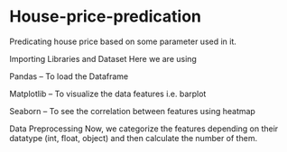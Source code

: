 # House-price-predication
Predicating house price based on some parameter used in it.

Importing Libraries and Dataset
Here we are using 

Pandas – To load the Dataframe

Matplotlib – To visualize the data features i.e. barplot

Seaborn – To see the correlation between features using heatmap

Data Preprocessing
Now, we categorize the features depending on their datatype (int, float, object) and then calculate the number of them. 
